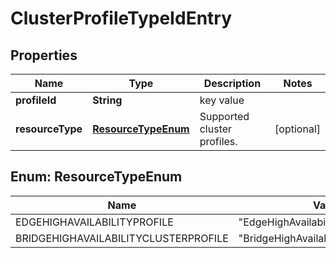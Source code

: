 # ClusterProfileTypeIdEntry

## Properties
Name | Type | Description | Notes
------------ | ------------- | ------------- | -------------
**profileId** | **String** | key value | 
**resourceType** | [**ResourceTypeEnum**](#ResourceTypeEnum) | Supported cluster profiles. |  [optional]

<a name="ResourceTypeEnum"></a>
## Enum: ResourceTypeEnum
Name | Value
---- | -----
EDGEHIGHAVAILABILITYPROFILE | &quot;EdgeHighAvailabilityProfile&quot;
BRIDGEHIGHAVAILABILITYCLUSTERPROFILE | &quot;BridgeHighAvailabilityClusterProfile&quot;
